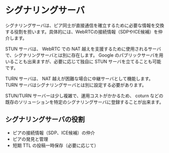 # シグナリングサーバ

シグナリングサーバは、ピア同士が直接通信を確立するために必要な情報を交換する役割を担います。具体的には、WebRTCの接続情報（SDPやICE候補）を仲介します。

STUN サーバは、 WebRTC での NAT 越えを支援するために使用されるサーバで、シグナリングサーバとは別に存在します。 Google のパブリックサーバを用いることも出来ますが、必要に応じて独自に STUN サーバを立てることも可能です。

TURN サーバは、 NAT 越えが困難な場合に中継サーバとして機能します。 TURN サーバはシグナリングサーバとは別に設定する必要があります。

STUN/TURN サーバーは少し複雑で、運用コストがかかるため、 coturn などの既存のソリューションを特定のシグナリングサーバに登録することが出来ます。

## シグナリングサーバの役割

- ピアの接続情報（SDP、ICE候補）の仲介
- ピアの発見と管理
- 短期 TTL の投稿一時保存（必要に応じて）
